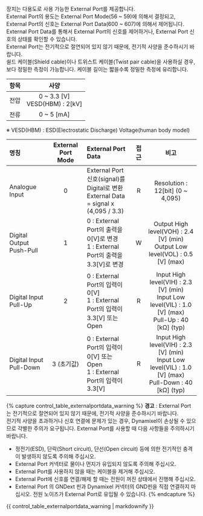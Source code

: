 장치는 다용도로 사용 가능한 External Port를 제공합니다.  
External Port의 용도는 External Port Mode(56 ~ 59)에 의해서 결정되고, External Port의 신호는 External Port Data(600 ~ 607)에 의해서 제어됩니다.  
External Port Data를 통해서 External Port의 신호를 제어하거나, External Port 신호의 상태를 확인할 수 있습니다.  
External Port는 전기적으로 절연되어 있지 않기 때문에, 전기적 사양을 준수하시기 바랍니다.  
쉴드 케이블(Shield cable)이나 트위스트 케이블(Twist pair cable)을 사용하실 경우, 보다 정밀한 측정이 가능합니다. 케이블 길이는 짧을수록 정밀한 측정에 유리합니다.

| 항목  | 사양                               |
| :---: | :--------------------------------: |
| 전압  | 0 ~ 3.3 [V]<br />VESD(HBM) : 2[kV] |
| 전류  | 0 ~ 5 [mA]                         |

※ VESD(HBM) : ESD(Electrostatic Discharge) Voltage(human body model)

| 명칭                     | External Port Mode      | External Port Data                                                                      | 접근   | 비고                                                                                                            |
| :----------------------  | :---------------------: | :-------------------------------------------------------------------------------------  | :----: | :-------------------------------------------------------------------------------------------------------------: |
| Analogue Input           | 0                       | External Port 신호(signal)를 Digital로 변환<br />External Data = signal x (4,095 / 3.3) | R      | Resolution : 12[bit] (0 ~ 4,095)                                                                                |
| Digital Output Push-Pull | 1                       | 0 : External Port의 출력을 0[V]로 변경<br />1 : External Port의 출력을 3.3[V]로 변경    | W      | Output High level(VOH) : 2.4 [V] (min)<br />Output Low level(VOL) : 0.5 [V] (max)                               |
| Digital Input Pull-Up    | 2                       | 0 : External Port의 입력이 0[V]<br />1 : External Port의 입력이 3.3[V] 또는 Open        | R      | Input High level(VIH) : 2.3 [V] (min)<br />Input Low level(VIL) : 1.0 [V] (max)<br />Pull-Up : 40 [k&ohm;] (typ)   |
| Digital Input Pull-Down  | 3 (초기값)              | 0 : External Port의 입력이 0[V] 또는 Open <br />1 : External Port의 입력이 3.3[V]       | R      | Input High level(VIH) : 2.3 [V] (min)<br />Input Low level(VIL) : 1.0 [V] (max)<br />Pull-Down : 40 [k&ohm;] (typ) |

{% capture control_table_externalportdata_warning %}
**경고** : External Port 는 전기적으로 절연되어 있지 않기 때문에, 전기적 사양을 준수하시기 바랍니다.  
전기적 사양을 초과하거나 신호 연결에 문제가 있는 경우, Dynamixel이 손상될 수 있으므로 각별한 주의가 요구됩니다. External Port를 사용할 때 다음 사항들을 주의하시기 바랍니다.
- 정전기(ESD), 단락(Short circuit), 단선(Open circuit) 등에 의한 전기적인 충격이 발생하지 않도록 주의해 주십시오.
- External Port 커넥터로 물이나 먼지가 유입되지 않도록 주의해 주십시오.
- External Port를 사용하지 않을 때는 케이블을 제거해 주십시오.
- External Port에 신호를 연결/해제 할 때는 전원이 꺼진 상태에서 진행해 주십시오.
- External Port 의 GNDext 핀과 Dynamixel 커넥터의 GND핀을 직접 연결하지 마십시오. 전원 노이즈가 External Port로 유입될 수 있습니다.
{% endcapture %}

<div class="notice--warning">{{ control_table_externalportdata_warning | markdownify }}</div>
